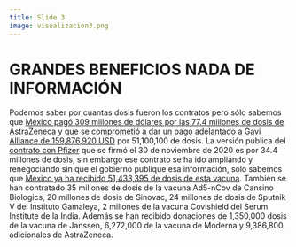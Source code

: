 ```yaml
---
title: Slide 3
image: visualizacion3.png
---
```


# GRANDES BENEFICIOS NADA DE INFORMACIÓN

Podemos saber por cuantas dosis fueron los contratos pero sólo sabemos que [México pagó 309 millones de dólares por las 77.4 millones de dosis de AstraZeneca](https://poderlatam.org/2021/01/astrazeneca-vende-vacunas-a-mexico-por-309-millones-de-dolares/) y que [se comprometió a dar un pago adelantado a Gavi Alliance de 159,876,920 USD](https://poderlatam.org/2021/04/mas-sobre-la-compra-de-vacunas-en-mexico/) por 51,100,100 de dosis. La versión pública del [contrato con Pfizer](https://transparencia.sre.gob.mx/gestion-diplomatica-vacunas-covid-documentos/83-pfizer) que se firmó el 30 de noviembre de 2020 es por 34.4 millones de dosis, sin embargo ese contrato se ha ido ampliando y renegociando sin que el gobierno publique esa información, solo sabemos que [México ya ha recibido 51,433,395 de dosis de esta vacuna](https://transparencia.sre.gob.mx/gestion-diplomatica-vacunas-covid/). También se han contratado 35 millones de dosis de la vacuna Ad5-nCov de Cansino Biologics, 20 millones de dosis de Sinovac, 24 millones de dosis de Sputnik V del Instituto Gamaleya, 2 millones de la vacuna Covishield del Serum Institute de la India. Además se han recibido donaciones de 1,350,000 dosis de la vacuna de Janssen, 6,272,000 de la vacuna de Moderna y 9,386,800 adicionales de AstraZeneca.
